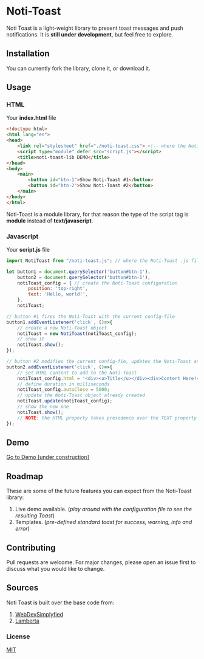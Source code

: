 # Noti-Toast
Noti Toast is a light-weight library to present toast messages and push notifications. It is **still under development**, but feel free to explore.

## Installation
You can currently fork the library, clone it, or download it.

## Usage

### HTML
Your **index.html** file
```html
<!doctype html>
<html lang="en">
<head>
    <link rel="stylesheet" href="./noti-toast.css"> <!-- where the Noti-Toast .css file is located -->
    <script type="module" defer src="script.js"></script>
    <title>noti-toast-lib DEMO</title>
</head>
<body>
    <main>
        <button id="btn-1">Show Noti-Toast #1</button>
        <button id="btn-2">Show Noti-Toast #2</button>
    </main>
</body>
</html>
```
Noti-Toast is a module library, for that reason the type of the script tag is **module** instead of **text/javascript**.
### Javascript
Your **script.js** file
```javascript
import NotiToast from "/noti-toast.js"; // where the Noti-Toast .js file is located

let button1 = document.querySelector('button#btn-1'),
    button2 = document.querySelector('button#btn-1'),
    notiToast_config = { // create the Noti-Toast configuration
        position: 'top-right',
        text: 'Hello, world!',
    },
    notiToast;

// button #1 fires the Noti-Toast with the current config-file
button1.addEventListener('click', ()=>{
    // create a new Noti-Toast object
    notiToast = new NotiToast(notiToast_config);
	// show it
	notiToast.show();
});

// button #2 modifies the current config-fie, updates the Noti-Toast and fires it
button2.addEventListener('click', ()=>{
    // set HTML content to add to the Noti-Toast
    notiToast_config.html = '<div><u>Title</u></div><div>Content Here!</div>';
    // define duration in milliseconds
    notiToast_config.autoClose = 5000;
    // update the Noti-Toast object already created
    notiToast.update(notiToast_config);
	// show the new one
    notiToast.show();
    // NOTE: the HTML property takes presedence over the TEXT property
});
```

## Demo
[Go to Demo [under construction]](https://google.com)

## Roadmap
These are some of the future features you can expect from the Noti-Toast library:
1. Live demo available. (*play around with the configuration file to see the resulting Toast*)
2. Templates. (*pre-defined standard toast for success, warning, info and error*)
## Contributing
Pull requests are welcome. For major changes, please open an issue first to discuss what you would like to change.

## Sources
Noti Toast is built over the base code from:

1. [WebDevSimplyfied](https://github.com/WebDevSimplified/live-toast-notification-library)
2. [Lamberta](https://gist.github.com/lamberta/3768814)

### License
[MIT](https://choosealicense.com/licenses/mit/)
